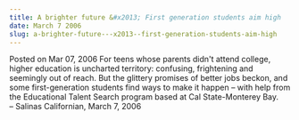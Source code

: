 ```yaml
---
title: A brighter future &#x2013; First generation students aim high
date: March 7 2006
slug: a-brighter-future---x2013--first-generation-students-aim-high
---
```





<span class="date">Posted on Mar 07, 2006    </span>
For teens whose parents didn&apos;t attend college, higher education is
uncharted territory: confusing, frightening and seemingly out of
reach. But the glittery promises of better jobs beckon, and some
first-generation students find ways to make it happen &#x2013; with help
from the Educational Talent Search program based at Cal
State-Monterey Bay.<br>
&#x2013; Salinas Californian, March 7, 2006<br/></br>




